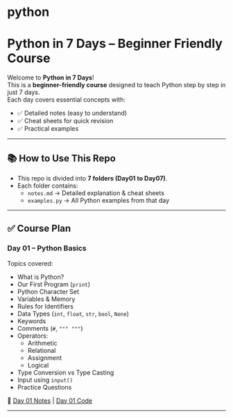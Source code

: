 # python
# Python in 7 Days – Beginner Friendly Course

Welcome to **Python in 7 Days**!  
This is a **beginner-friendly course** designed to teach Python step by step in just 7 days.  
Each day covers essential concepts with:
- ✅ Detailed notes (easy to understand)
- ✅ Cheat sheets for quick revision
- ✅ Practical examples

---

## 📚 How to Use This Repo
- This repo is divided into **7 folders (Day01 to Day07)**.
- Each folder contains:
  - `notes.md` → Detailed explanation & cheat sheets
  - `examples.py` → All Python examples from that day

---

## ✅ Course Plan

### **Day 01 – Python Basics**
Topics covered:
- What is Python?
- Our First Program (`print`)
- Python Character Set
- Variables & Memory
- Rules for Identifiers
- Data Types (`int`, `float`, `str`, `bool`, `None`)
- Keywords
- Comments (`#`, `""" """`)
- Operators:
  - Arithmetic
  - Relational
  - Assignment
  - Logical
- Type Conversion vs Type Casting
- Input using `input()`
- Practice Questions

 📌 [Day 01 Notes](Day1\Day01/note.md) | [Day 01 Code](Day1\Day01/example.py)

---



